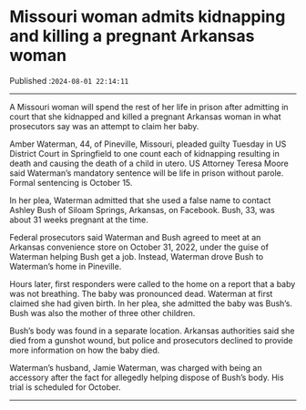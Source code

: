 # Missouri woman admits kidnapping and killing a pregnant Arkansas woman

Published :`2024-08-01 22:14:11`

---

A Missouri woman will spend the rest of her life in prison after admitting in court that she kidnapped and killed a pregnant Arkansas woman in what prosecutors say was an attempt to claim her baby.

Amber Waterman, 44, of Pineville, Missouri, pleaded guilty Tuesday in US District Court in Springfield to one count each of kidnapping resulting in death and causing the death of a child in utero. US Attorney Teresa Moore said Waterman’s mandatory sentence will be life in prison without parole. Formal sentencing is October 15.

In her plea, Waterman admitted that she used a false name to contact Ashley Bush of Siloam Springs, Arkansas, on Facebook. Bush, 33, was about 31 weeks pregnant at the time.

Federal prosecutors said Waterman and Bush agreed to meet at an Arkansas convenience store on October 31, 2022, under the guise of Waterman helping Bush get a job. Instead, Waterman drove Bush to Waterman’s home in Pineville.

Hours later, first responders were called to the home on a report that a baby was not breathing. The baby was pronounced dead. Waterman at first claimed she had given birth. In her plea, she admitted the baby was Bush’s. Bush was also the mother of three other children.

Bush’s body was found in a separate location. Arkansas authorities said she died from a gunshot wound, but police and prosecutors declined to provide more information on how the baby died.

Waterman’s husband, Jamie Waterman, was charged with being an accessory after the fact for allegedly helping dispose of Bush’s body. His trial is scheduled for October.

---

